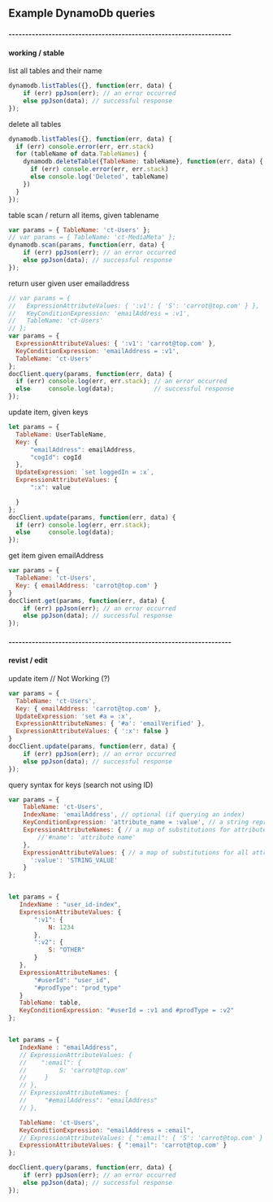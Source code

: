## Example DynamoDb queries

#### -------------------------------------------------------------------
#### working / stable

list all tables and their name

``` javascript
dynamodb.listTables({}, function(err, data) {
    if (err) ppJson(err); // an error occurred
    else ppJson(data); // successful response
});
```

delete all tables

``` javascript
dynamodb.listTables({}, function(err, data) {
  if (err) console.error(err, err.stack)
  for (tableName of data.TableNames) {
    dynamodb.deleteTable({TableName: tableName}, function(err, data) {
      if (err) console.error(err, err.stack)
      else console.log('Deleted', tableName)
    })
  }
});
```

table scan / return all items, given tablename

``` javascript
var params = { TableName: 'ct-Users' };
// var params = { TableName: 'ct-MediaMeta' };
dynamodb.scan(params, function(err, data) {
    if (err) ppJson(err); // an error occurred
    else ppJson(data); // successful response
});
```

return user given user emailaddress

``` javascript
// var params = {
//   ExpressionAttributeValues: { ':v1': { 'S': 'carrot@top.com' } },
//   KeyConditionExpression: 'emailAddress = :v1',
//   TableName: 'ct-Users'
// };
var params = {
  ExpressionAttributeValues: { ':v1': 'carrot@top.com' },
  KeyConditionExpression: 'emailAddress = :v1',
  TableName: 'ct-Users'
};
docClient.query(params, function(err, data) {
  if (err) console.log(err, err.stack); // an error occurred
  else     console.log(data);           // successful response
});
````

update item, given keys
``` javascript
let params = {
  TableName: UserTableName,
  Key: {
      "emailAddress": emailAddress,
      "cogId": cogId
  },
  UpdateExpression: `set loggedIn = :x`,
  ExpressionAttributeValues: {
      ":x": value

  }
};
docClient.update(params, function(err, data) {
  if (err) console.log(err, err.stack);
  else     console.log(data);
});
````


get item given emailAddress

``` javascript
var params = {
  TableName: 'ct-Users',
  Key: { emailAddress: 'carrot@top.com' }
}
docClient.get(params, function(err, data) {
    if (err) ppJson(err); // an error occurred
    else ppJson(data); // successful response
});
```

#### -------------------------------------------------------------------
#### revist / edit

update item // Not Working (?)

``` javascript
var params = {
  TableName: 'ct-Users',
  Key: { emailAddress: 'carrot@top.com' },
  UpdateExpression: 'set #a = :x',
  ExpressionAttributeNames: { '#a': 'emailVerified' },
  ExpressionAttributeValues: { ':x': false }
}
docClient.update(params, function(err, data) {
    if (err) ppJson(err); // an error occurred
    else ppJson(data); // successful response
});
```

query syntax for keys (search not using ID)

``` javascript
var params = {
    TableName: 'ct-Users',
    IndexName: 'emailAddress', // optional (if querying an index)
    KeyConditionExpression: 'attribute_name = :value', // a string representing a constraint on the attribute
    ExpressionAttributeNames: { // a map of substitutions for attribute names with special characters
        //'#name': 'attribute name'
    },
    ExpressionAttributeValues: { // a map of substitutions for all attribute values
      ':value': 'STRING_VALUE'
    }
};


let params = {
   IndexName : "user_id-index",
   ExpressionAttributeValues: {
       ":v1": {
           N: 1234
       },
       ":v2": {
           S: "OTHER"
       }
   },
   ExpressionAttributeNames: {
       "#userId": "user_id",
       "#prodType": "prod_type"
   }
   TableName: table,
   KeyConditionExpression: "#userId = :v1 and #prodType = :v2"
};


let params = {
   IndexName : "emailAddress",
   // ExpressionAttributeValues: {
   //    ":email": {
   //         S: 'carrot@top.com'
   //     }
   // },
   // ExpressionAttributeNames: {
   //     "#emailAddress": "emailAddress"
   // },

   TableName: 'ct-Users',
   KeyConditionExpression: "emailAddress = :email",
   // ExpressionAttributeValues: { ":email": { 'S': 'carrot@top.com' } }
   ExpressionAttributeValues: { ":email": 'carrot@top.com' }
};

docClient.query(params, function(err, data) {
    if (err) ppJson(err); // an error occurred
    else ppJson(data); // successful response
});
````
